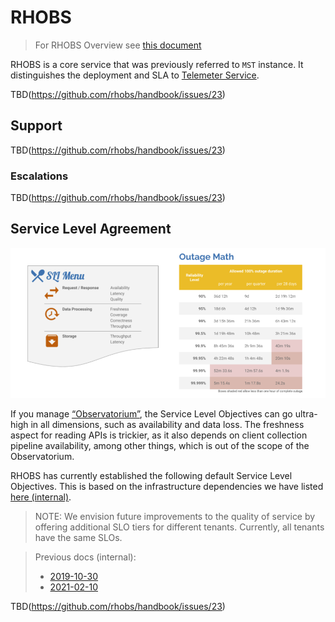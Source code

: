 # RHOBS

> For RHOBS Overview see [this document](README.md)

RHOBS is a core service that was previously referred to `MST` instance. It distinguishes the deployment and SLA to [Telemeter Service](./telemetry.md).

TBD(https://github.com/rhobs/handbook/issues/23)

## Support

TBD(https://github.com/rhobs/handbook/issues/23)

### Escalations

TBD(https://github.com/rhobs/handbook/issues/23)

## Service Level Agreement

![SLO](../../../assets/slo-def.png)

If you manage [“Observatorium”](../../../Projects/Observability/observatorium.md), the Service Level Objectives can go ultra-high in all dimensions, such as availability and data loss. The freshness aspect for reading APIs is trickier, as it also depends on client collection pipeline availability, among other things, which is out of the scope of the Observatorium.

RHOBS has currently established the following default Service Level Objectives. This is based on the infrastructure dependencies we have listed [here (internal)](https://visual-app-interface.devshift.net/services#/services/rhobs/app.yml).

> NOTE: We envision future improvements to the quality of service by offering additional SLO tiers for different tenants. Currently, all tenants have the same SLOs.

> Previous docs (internal):
> * [2019-10-30](https://docs.google.com/document/d/1LN-3yDtXmiDmGi5ZwllklJCg3jx-4ysNv6oUZudFj2g/edit#heading=h.20e6cn146nls)
> * [2021-02-10](https://docs.google.com/document/d/1iGRsFMR9YmWG8Mk95UXU_PAUKvk1_zyNUkevbk7ZnFw/edit#heading=h.bupciudrwmna)

TBD(https://github.com/rhobs/handbook/issues/23)
